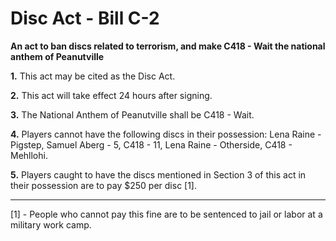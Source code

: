 # Disc Act - Bill C-2
**An act to ban discs related to terrorism, and make C418 - Wait the national anthem of Peanutville**

**1.** This act may be cited as the Disc Act.

**2.** This act will take effect 24 hours after signing.

**3.** The National Anthem of Peanutville shall be C418 - Wait.

**4.** Players cannot have the following discs in their possession: Lena Raine - Pigstep, Samuel Aberg - 5, C418 - 11, Lena Raine - Otherside, C418 - Mehllohi.

**5.** Players caught to have the discs mentioned in Section 3 of this act in their possession are to pay $250 per disc [1].

---------------
[1] - People who cannot pay this fine are to be sentenced to jail or labor at a military work camp.

